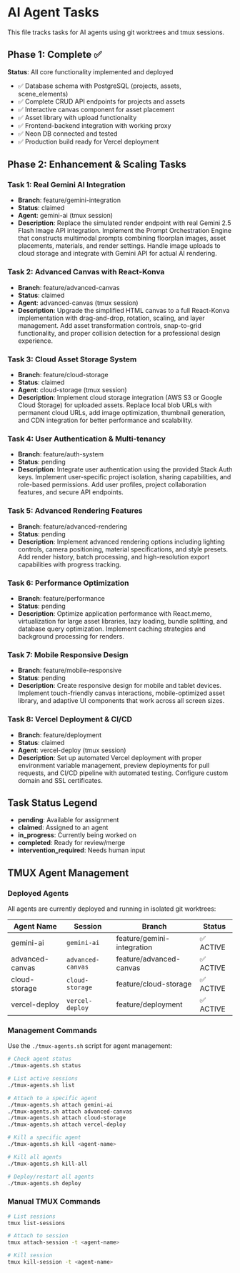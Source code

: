 # AI Agent Tasks

This file tracks tasks for AI agents using git worktrees and tmux sessions.

## Phase 1: Complete ✅
**Status**: All core functionality implemented and deployed
- ✅ Database schema with PostgreSQL (projects, assets, scene_elements)
- ✅ Complete CRUD API endpoints for projects and assets  
- ✅ Interactive canvas component for asset placement
- ✅ Asset library with upload functionality
- ✅ Frontend-backend integration with working proxy
- ✅ Neon DB connected and tested
- ✅ Production build ready for Vercel deployment

## Phase 2: Enhancement & Scaling Tasks

### Task 1: Real Gemini AI Integration
- **Branch**: feature/gemini-integration
- **Status**: claimed
- **Agent**: gemini-ai (tmux session)
- **Description**: Replace the simulated render endpoint with real Gemini 2.5 Flash Image API integration. Implement the Prompt Orchestration Engine that constructs multimodal prompts combining floorplan images, asset placements, materials, and render settings. Handle image uploads to cloud storage and integrate with Gemini API for actual AI rendering.

### Task 2: Advanced Canvas with React-Konva
- **Branch**: feature/advanced-canvas
- **Status**: claimed
- **Agent**: advanced-canvas (tmux session)
- **Description**: Upgrade the simplified HTML canvas to a full React-Konva implementation with drag-and-drop, rotation, scaling, and layer management. Add asset transformation controls, snap-to-grid functionality, and proper collision detection for a professional design experience.

### Task 3: Cloud Asset Storage System
- **Branch**: feature/cloud-storage
- **Status**: claimed
- **Agent**: cloud-storage (tmux session)
- **Description**: Implement cloud storage integration (AWS S3 or Google Cloud Storage) for uploaded assets. Replace local blob URLs with permanent cloud URLs, add image optimization, thumbnail generation, and CDN integration for better performance and scalability.

### Task 4: User Authentication & Multi-tenancy
- **Branch**: feature/auth-system
- **Status**: pending
- **Description**: Integrate user authentication using the provided Stack Auth keys. Implement user-specific project isolation, sharing capabilities, and role-based permissions. Add user profiles, project collaboration features, and secure API endpoints.

### Task 5: Advanced Rendering Features
- **Branch**: feature/advanced-rendering
- **Status**: pending
- **Description**: Implement advanced rendering options including lighting controls, camera positioning, material specifications, and style presets. Add render history, batch processing, and high-resolution export capabilities with progress tracking.

### Task 6: Performance Optimization
- **Branch**: feature/performance
- **Status**: pending
- **Description**: Optimize application performance with React.memo, virtualization for large asset libraries, lazy loading, bundle splitting, and database query optimization. Implement caching strategies and background processing for renders.

### Task 7: Mobile Responsive Design
- **Branch**: feature/mobile-responsive
- **Status**: pending
- **Description**: Create responsive design for mobile and tablet devices. Implement touch-friendly canvas interactions, mobile-optimized asset library, and adaptive UI components that work across all screen sizes.

### Task 8: Vercel Deployment & CI/CD
- **Branch**: feature/deployment
- **Status**: claimed
- **Agent**: vercel-deploy (tmux session)
- **Description**: Set up automated Vercel deployment with proper environment variable management, preview deployments for pull requests, and CI/CD pipeline with automated testing. Configure custom domain and SSL certificates.

## Task Status Legend
- **pending**: Available for assignment
- **claimed**: Assigned to an agent
- **in_progress**: Currently being worked on
- **completed**: Ready for review/merge
- **intervention_required**: Needs human input

## TMUX Agent Management

### Deployed Agents
All agents are currently deployed and running in isolated git worktrees:

| Agent Name | Session | Branch | Status |
|------------|---------|--------|--------|
| gemini-ai | `gemini-ai` | feature/gemini-integration | ✅ ACTIVE |
| advanced-canvas | `advanced-canvas` | feature/advanced-canvas | ✅ ACTIVE |
| cloud-storage | `cloud-storage` | feature/cloud-storage | ✅ ACTIVE |
| vercel-deploy | `vercel-deploy` | feature/deployment | ✅ ACTIVE |

### Management Commands
Use the `./tmux-agents.sh` script for agent management:

```bash
# Check agent status
./tmux-agents.sh status

# List active sessions  
./tmux-agents.sh list

# Attach to a specific agent
./tmux-agents.sh attach gemini-ai
./tmux-agents.sh attach advanced-canvas
./tmux-agents.sh attach cloud-storage
./tmux-agents.sh attach vercel-deploy

# Kill a specific agent
./tmux-agents.sh kill <agent-name>

# Kill all agents
./tmux-agents.sh kill-all

# Deploy/restart all agents
./tmux-agents.sh deploy
```

### Manual TMUX Commands
```bash
# List sessions
tmux list-sessions

# Attach to session
tmux attach-session -t <agent-name>

# Kill session
tmux kill-session -t <agent-name>
```